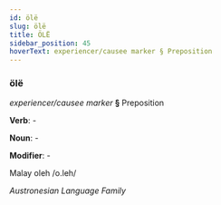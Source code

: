 ```yaml
---
id: ölë
slug: ölë
title: ÖLË
sidebar_position: 45
hoverText: experiencer/causee marker § Preposition
---
```


### ölë

*experiencer/causee marker* **§** Preposition

**Verb**: -

**Noun**: -

**Modifier**: -

Malay oleh /o.leh/

*Austronesian Language Family*